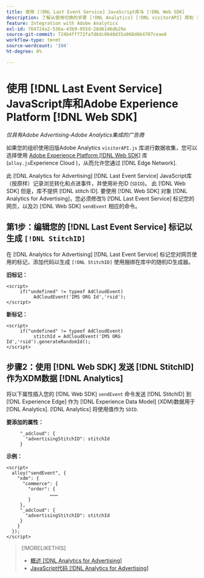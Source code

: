 ```yaml
---
title: 使用 [!DNL Last Event Service] JavaScript库与 [!DNL Web SDK]
description: 了解从使用切换的步骤 [!DNL Analytics] [!DNL visitorAPI] 库到 [!DNL Experience Platform] [!DNL Web SDK] 您的库 [!DNL Analytics for Advertising] 实现。
feature: Integration with Adobe Analytics
exl-id: 764724a2-536a-43b9-955d-28d6146db29a
source-git-commit: 724b4ff772fa7d6dc0640d35a968d664707ceae6
workflow-type: tm+mt
source-wordcount: '194'
ht-degree: 0%

---
```


# 使用 [!DNL Last Event Service] JavaScript库和Adobe Experience Platform [!DNL Web SDK]

*仅具有Adobe Advertising-Adobe Analytics集成的广告商*

如果您的组织使用旧版Adobe Analytics `visitorAPI.js` 库进行数据收集，您可以选择使用 [Adobe Experience Platform [!DNL Web SDK]](https://experienceleague.adobe.com/docs/experience-platform/edge/home.html) 库(`alloy.js`Experience Cloud )，从而允许您通过 [!DNL Edge Network].

此 [!DNL Analytics for Advertising] [!DNL Last Event Service] JavaScript库（按原样）记录浏览转化和点进事件，并使用补充ID (`SDID`)。 此 [!DNL Web SDK] 但是，库不提供 [!DNL stitch ID]. 要使用 [!DNL Web SDK] 对象 [!DNL Analytics for Advertising]，您必须修改1) [!DNL Last Event Service] 标记您的网页，以及2) [!DNL Web SDK] `sendEvent` 相应的命令。

## 第1步：编辑您的 [!DNL Last Event Service] 标记以生成 `[!DNL StitchID]`

在 [!DNL Analytics for Advertising] [!DNL Last Event Service] 标记您对网页使用的标记，添加代码以生成 `[!DNL StitchID]` 使用捆绑在库中的随机ID生成器。

**旧标记：**

```
<script>
     if("undefined" != typeof AdCloudEvent) 
          AdCloudEvent('IMS ORG Id','rsid');
</script>
```

**新标记：**

```
<script>
     if("undefined" != typeof AdCloudEvent) 
          stitchId = AdCloudEvent('IMS ORG Id','rsid').generateRandomId();
</script>
```

## 步骤2：使用 [!DNL Web SDK] 发送 [!DNL StitchID] 作为XDM数据 [!DNL Analytics]

将以下属性插入您的 [!DNL Web SDK] `sendEvent` 命令发送 [!DNL StitchID] 到 [!DNL Experience Edge] 作为 [!DNL Experience Data Model] (XDM)数据用于 [!DNL Analytics].<!-- The library will send the StitchID to [!DNL Experience Edge] as `[_adcloud.advertisingStitchID](https://github.com/adobe/xdm/blob/master/docs/reference/adobe/experience/adcloud/stitch.schema.md)`. --> [!DNL Analytics] 将使用值作为 `SDID`.

**要添加的属性：**

```
     "_adcloud": {
       "advertisingStitchID": stitchId
     }
```

**示例：**

```
<script>
  alloy("sendEvent", {
    "xdm": {
      "commerce": {
        "order": {
                ………
        }
     },
     "_adcloud": {
       "advertisingStitchID": stitchId
     }
    }
  });
</script>
```

>[!MORELIKETHIS]
>
>* [概述 [!DNL Analytics for Advertising]](overview.md)
>* [JavaScript代码 [!DNL Analytics for Advertising]](/help/integrations/analytics/javascript.md)
